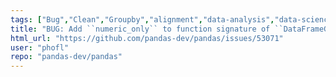 ```yaml
---
tags: ["Bug","Clean","Groupby","alignment","data-analysis","data-science","flexible","pandas","python"]
title: "BUG: Add ``numeric_only`` to function signature of ``DataFrameGroupBy.cumprod`` and ``DataFrameGroupBy.cumsum`"
html_url: "https://github.com/pandas-dev/pandas/issues/53071"
user: "phofl"
repo: "pandas-dev/pandas"
---
```


